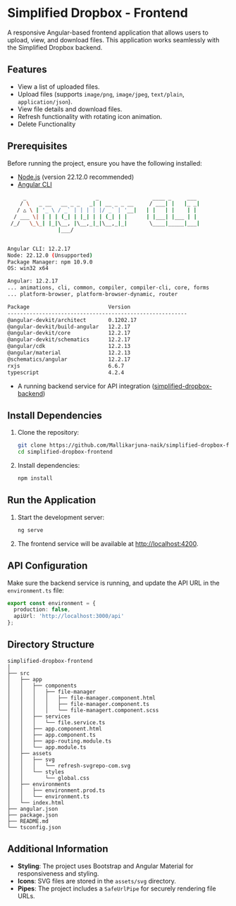 # Simplified Dropbox - Frontend

A responsive Angular-based frontend application that allows users to upload, view, and download files. This application works seamlessly with the Simplified Dropbox backend.

## Features
- View a list of uploaded files.
- Upload files (supports `image/png`, `image/jpeg`, `text/plain`, `application/json`).
- View file details and download files.
- Refresh functionality with rotating icon animation.
- Delete Functionality

## Prerequisites
Before running the project, ensure you have the following installed:
- [Node.js](https://nodejs.org) (version 22.12.0 recommended)
- [Angular CLI](https://angular.io/cli)
```bash
     _                      _                 ____ _     ___
    / \   _ __   __ _ _   _| | __ _ _ __     / ___| |   |_ _|
   / △ \ | '_ \ / _` | | | | |/ _` | '__|   | |   | |    | |
  / ___ \| | | | (_| | |_| | | (_| | |      | |___| |___ | |
 /_/   \_\_| |_|\__, |\__,_|_|\__,_|_|       \____|_____|___|
                |___/


Angular CLI: 12.2.17
Node: 22.12.0 (Unsupported)
Package Manager: npm 10.9.0
OS: win32 x64

Angular: 12.2.17
... animations, cli, common, compiler, compiler-cli, core, forms
... platform-browser, platform-browser-dynamic, router

Package                         Version
---------------------------------------------------------
@angular-devkit/architect       0.1202.17
@angular-devkit/build-angular   12.2.17
@angular-devkit/core            12.2.17
@angular-devkit/schematics      12.2.17
@angular/cdk                    12.2.13
@angular/material               12.2.13
@schematics/angular             12.2.17
rxjs                            6.6.7
typescript                      4.2.4
```
- A running backend service for API integration ([simplified-dropbox-backend](https://github.com/Mallikarjuna-naik/simplified-dropbox-backend.git))

## Install Dependencies
1. Clone the repository:
   ```bash
   git clone https://github.com/Mallikarjuna-naik/simplified-dropbox-frontend.git
   cd simplified-dropbox-frontend
   ```

2. Install dependencies:
   ```bash
   npm install
   ```

## Run the Application
1. Start the development server:
   ```bash
   ng serve
   ```

2. The frontend service will be available at [http://localhost:4200](http://localhost:4200).

## API Configuration
Make sure the backend service is running, and update the API URL in the `environment.ts` file:
```typescript
export const environment = {
  production: false,
  apiUrl: 'http://localhost:3000/api'
};
```

## Directory Structure
```
simplified-dropbox-frontend
│
├── src
│   ├── app
│   │   ├── components
│   │   │   ├── file-manager
│   │   │   │   ├── file-manager.component.html
│   │   │   │   ├── file-manager.component.ts
│   │   │   │   └── file-managert.component.scss
│   │   ├── services
│   │   │   └── file.service.ts
│   │   ├── app.component.html
│   │   ├── app.component.ts
│   │   ├── app-routing.module.ts
│   │   └── app.module.ts
│   ├── assets
│   │   ├── svg
│   │   │   └── refresh-svgrepo-com.svg
│   │   └── styles
│   │       └── global.css
│   ├── environments
│   │   ├── environment.prod.ts
│   │   └── environment.ts
│   └── index.html
├── angular.json
├── package.json
├── README.md
└── tsconfig.json
```

## Additional Information
- **Styling**: The project uses Bootstrap and Angular Material for responsiveness and styling.
- **Icons**: SVG files are stored in the `assets/svg` directory.
- **Pipes**: The project includes a `SafeUrlPipe` for securely rendering file URLs.
